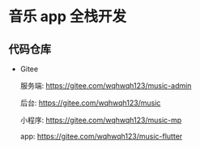 # 音乐 app 全栈开发

## 代码仓库

* Gitee

  服务端: https://gitee.com/wqhwqh123/music-admin
  
  后台:  https://gitee.com/wqhwqh123/music

  小程序: https://gitee.com/wqhwqh123/music-mp

  app: https://gitee.com/wqhwqh123/music-flutter
